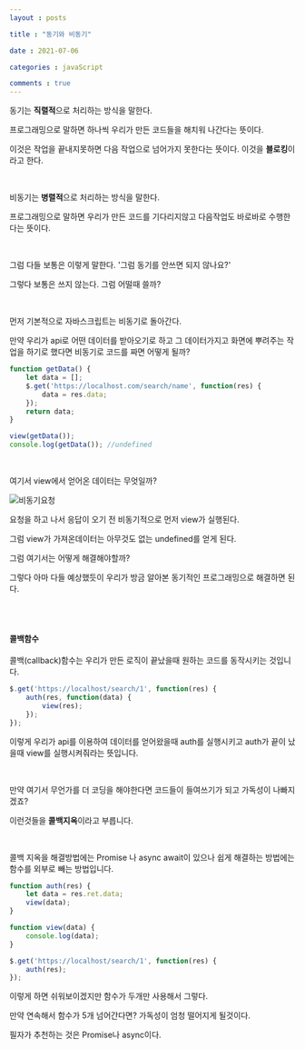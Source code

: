 ```yaml
---
layout : posts

title : "동기와 비동기"

date : 2021-07-06

categories : javaScript

comments : true
---
```




동기는 **직렬적**으로 처리하는 방식을 말한다.

프로그래밍으로 말하면 하나씩 우리가 만든 코드들을 해치워 나간다는 뜻이다.

이것은 작업을 끝내지못하면 다음 작업으로 넘어가지 못한다는 뜻이다. 이것을 **블로킹**이라고 한다.

<br>

비동기는 **병렬적**으로 처리하는 방식을 말한다.

프로그래밍으로 말하면 우리가 만든 코드를 기다리지않고 다음작업도 바로바로 수행한다는 뜻이다.

<br>

그럼 다들 보통은 이렇게 말한다. '그럼 동기를 안쓰면 되지 않나요?'

그렇다 보통은 쓰지 않는다.  그럼 어떨때 쓸까?

<br>

먼저 기본적으로 자바스크립트는 비동기로 돌아간다. 

만약 우리가 api로 어떤 데이터를 받아오기로 하고 그 데이터가지고 화면에 뿌려주는 작업을 하기로 했다면 비동기로 코드를 짜면 어떻게 될까?



```javascript
function getData() {
	let data = [];
	$.get('https://localhost.com/search/name', function(res) {
		data = res.data;
	});
	return data;
}

view(getData());
console.log(getData()); //undefined
```

<br>

여기서 view에서 얻어온 데이터는 무엇일까? 

![비동기요청](https://user-images.githubusercontent.com/66049273/124543868-03178880-de61-11eb-9163-acbab92e4cb6.jpg)

요청을 하고 나서 응답이 오기 전 비동기적으로 먼저 view가 실행된다.

그럼 view가 가져온데이터는 아무것도 없는 undefined를 얻게 된다.

그럼 여기서는 어떻게 해결해야할까?

그렇다 아마 다들 예상했듯이 우리가 방금 알아본 동기적인 프로그래밍으로 해결하면 된다.

<br>

<br>

<h4>콜백함수</h4>

콜백(callback)함수는 우리가 만든 로직이 끝났을때 원하는 코드를 동작시키는 것입니다.

```javascript
$.get('https://localhost/search/1', function(res) {
    auth(res, function(data) {
        view(res);
    });
});
```

이렇게 우리가 api를 이용하여 데이터를 얻어왔을때 auth를 실행시키고 auth가 끝이 났을때 view를 실행시켜줘라는 뜻입니다.

<br>

만약 여기서 무언가를 더 코딩을 해야한다면 코드들이 들여쓰기가 되고 가독성이 나빠지겠죠?

이런것들을 **콜백지옥**이라고 부릅니다.

<br>

콜백 지옥을 해결방법에는 Promise 나 async await이 있으나 쉽게 해결하는 방법에는 함수를 외부로 빼는 방법입니다.

```javascript
function auth(res) {
	let data = res.ret.data;
    view(data);
}

function view(data) {
    console.log(data);
}

$.get('https://localhost/search/1', function(res) {
    auth(res);
});
```

이렇게 하면 쉬워보이겠지만 함수가 두개만 사용해서 그렇다.

만약 연속해서 함수가 5개 넘어간다면? 가독성이 엄청 떨어지게 될것이다. 

필자가 추천하는 것은 Promise나 async이다.













